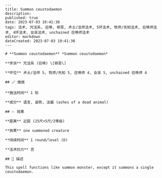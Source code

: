 
    ---
    title: Summon ceustodaemon
    description: 
    published: true
    date: 2023-07-03 19:41:38
    tags: 法术, 咒法系, 召唤, 邪恶, 术士/法师法术, 5环法术, 牧师/先知法术, 召唤师法术, 4环法术, 女巫法术, unchained 召唤师法术
    editor: markdown
    dateCreated: 2023-07-03 19:41:38
    ---

    # **Summon ceustodaemon** *Summon ceustodaemon*

    **学派** 咒法系 (召唤) \[邪恶\] 

    **环位** 术士/法师 5, 牧师/先知 5, 召唤师 4, 女巫 5, unchained 召唤师 4

    ## 🪄 施放

    **施法时间** 1 轮

    **成分** 语言, 姿势, 法器 (ashes of a dead animal)

    ## ✨ 效果  

    **距离** 近距 (25尺+5尺/2等级) 

    **效果** one summoned creature 

    **持续时间** 1 round/level (D) 

    **法术抗力** 否

    ## 📖 描述

    This spell functions like summon monster, except it summons a single ceustodaemon.
    